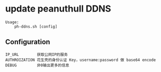 update peanuthull DDNS
======================

    Usage:
        ph-ddns.sh [config]


Configuration
-------------

    IP_URL        获取公网IP的服务
    AUTHROIZATION 花生壳的身份认证 Key，username:password 做 base64 encode
    DEBUG         非0输出更多的信息
